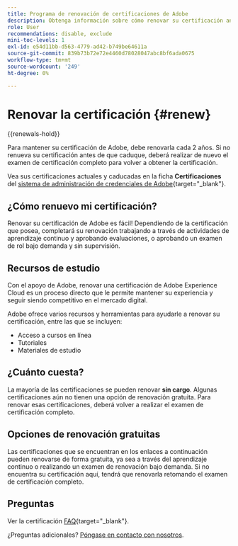 ```yaml
---
title: Programa de renovación de certificaciones de Adobe
description: Obtenga información sobre cómo renovar su certificación antes de que caduque.
role: User
recommendations: disable, exclude
mini-toc-levels: 1
exl-id: e54d11bb-d563-4779-ad42-b749be64611a
source-git-commit: 839b73b72e72e4460d78028047abc8bf6ada0675
workflow-type: tm+mt
source-wordcount: '249'
ht-degree: 0%

---
```


# Renovar la certificación {#renew}

{{renewals-hold}}

Para mantener su certificación de Adobe, debe renovarla cada 2 años. Si no renueva su certificación antes de que caduque, deberá realizar de nuevo el examen de certificación completo para volver a obtener la certificación.

Vea sus certificaciones actuales y caducadas en la ficha **Certificaciones** del [sistema de administración de credenciales de Adobe](https://www.certmetrics.com/adobe/candidate/cert_summary.aspx){target="_blank"}.

## ¿Cómo renuevo mi certificación?

Renovar su certificación de Adobe es fácil! Dependiendo de la certificación que posea, completará su renovación trabajando a través de actividades de aprendizaje continuo y aprobando evaluaciones, o aprobando un examen de rol bajo demanda y sin supervisión.

## Recursos de estudio

Con el apoyo de Adobe, renovar una certificación de Adobe Experience Cloud es un proceso directo que le permite mantener su experiencia y seguir siendo competitivo en el mercado digital.

Adobe ofrece varios recursos y herramientas para ayudarle a renovar su certificación, entre las que se incluyen:

* Acceso a cursos en línea
* Tutoriales
* Materiales de estudio

## ¿Cuánto cuesta?

La mayoría de las certificaciones se pueden renovar **sin cargo**. Algunas certificaciones aún no tienen una opción de renovación gratuita. Para renovar esas certificaciones, deberá volver a realizar el examen de certificación completo.

## Opciones de renovación gratuitas

Las certificaciones que se encuentran en los enlaces a continuación pueden renovarse de forma gratuita, ya sea a través del aprendizaje continuo o realizando un examen de renovación bajo demanda. Si no encuentra su certificación aquí, tendrá que renovarla retomando el examen de certificación completo.

<!-- 

>[!NOTE]
>
>If you would like to share the link to a renewal exam or assessment with a colleague, please link to the overall exam renewal page,  not the URL of the exam itself, to avoid login issues.

* [Adobe [!DNL Analytics]](https://experienceleague.adobe.com/docs/certification/certification/technical-certifications/aa/aa-renew.html){target="_blank"}
* [Adobe [!DNL Audience Manager]](https://experienceleague.adobe.com/docs/certification/certification/technical-certifications/aam/aam-renew.html){target="_blank"}
* [Adobe [!DNL Campaign Classic]](https://experienceleague.adobe.com/docs/certification/certification/technical-certifications/acc/acc-renew.html){target="_blank"}
* [Adobe [!DNL Campaign Standard]](https://experienceleague.adobe.com/docs/certification/certification/technical-certifications/acs/acs-renew.html){target="_blank"}
* [Adobe [!DNL Commerce]](https://experienceleague.adobe.com/docs/certification/certification/technical-certifications/ac/ac-renew.html){target="_blank"}
* [Adobe [!DNL Experience Manager]](https://experienceleague.adobe.com/docs/certification/certification/technical-certifications/aem/aem-renew.html){target="_blank"}
* [Adobe [!DNL Marketo Engage]](https://experienceleague.adobe.com/docs/certification/certification/technical-certifications/ame/ame-renew.html){target="_blank"}
* [Adobe [!DNL Real-Time CDP]](https://experienceleague.adobe.com/docs/certification/certification/technical-certifications/rtcdp/rtcdp-renew.html){target="_blank"}
* [Adobe [!DNL Target]](https://experienceleague.adobe.com/docs/certification/certification/technical-certifications/at/at-renew.html){target="_blank"} 
* [Adobe [!DNL Workfront]](https://experienceleague.adobe.com/docs/certification/program/technical-certifications/aw/aw-renew.html){target="_blank"}

-->

## Preguntas

Ver la certificación [FAQ](https://experienceleague.adobe.com/docs/certification/certification/faq.html){target="_blank"}.

¿Preguntas adicionales? [Póngase en contacto con nosotros](mailto:certif@adobe.com).
